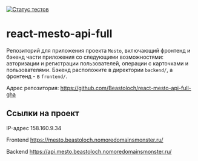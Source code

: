 [![Статус тестов](../../actions/workflows/tests.yml/badge.svg)](../../actions/workflows/tests.yml)

# react-mesto-api-full
Репозиторий для приложения проекта `Mesto`, включающий фронтенд и бэкенд части приложения со следующими возможностями: авторизации и регистрации пользователей, операции с карточками и пользователями. Бэкенд расположите в директории `backend/`, а фронтенд - в `frontend/`.

Адрес репозитория: https://github.com/Beastoloch/react-mesto-api-full-gha

## Ссылки на проект

IP-адрес 158.160.9.34

Frontend https://mesto.beastoloch.nomoredomainsmonster.ru/

Backend https://api.mesto.beastoloch.nomoredomainsmonster.ru/
